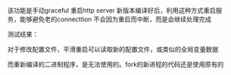 该功能是手动graceful 重启http server
新版本编译好后，利用这种方式重启服务，能够避免老的connecttion 不会因为重启而中断，而是会继续处理完成

测试结果：

对于修改配置文件，平滑重启可以读取新的配置文件，或类似的全局变量数据

而重新编译的二进制程序，是无法使用的。fork的新进程的代码还是使用原有的

